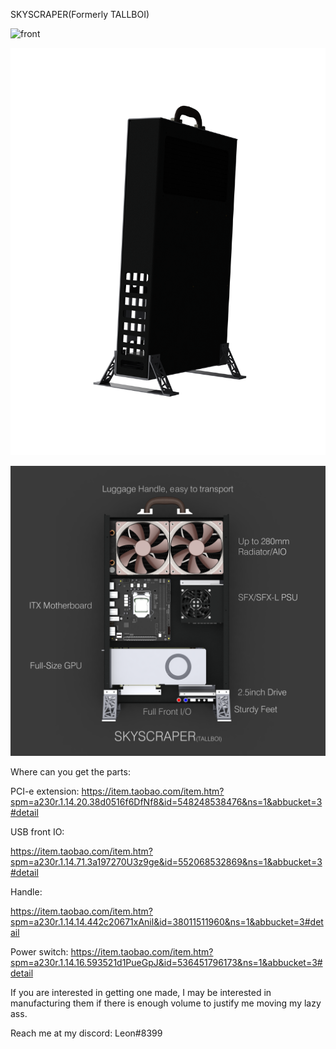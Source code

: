 SKYSCRAPER(Formerly TALLBOI)

![front](Render/fullrender.png?raw=true)

![back](Render/render_back.png?raw=true)

![caption](Render/component%20-%20caption.png?raw=true)

Where can you get the parts:

PCI-e extension:
https://item.taobao.com/item.htm?spm=a230r.1.14.20.38d0516f6DfNf8&id=548248538476&ns=1&abbucket=3#detail

USB front IO:

https://item.taobao.com/item.htm?spm=a230r.1.14.71.3a197270U3z9ge&id=552068532869&ns=1&abbucket=3#detail

Handle:

https://item.taobao.com/item.htm?spm=a230r.1.14.14.442c20671xAnil&id=38011511960&ns=1&abbucket=3#detail

Power switch:
https://item.taobao.com/item.htm?spm=a230r.1.14.16.593521d1PueGpJ&id=536451796173&ns=1&abbucket=3#detail

If you are interested in getting one made, I may be interested in manufacturing them if there is enough volume to justify me moving my lazy ass.

Reach me at my discord: Leon#8399
